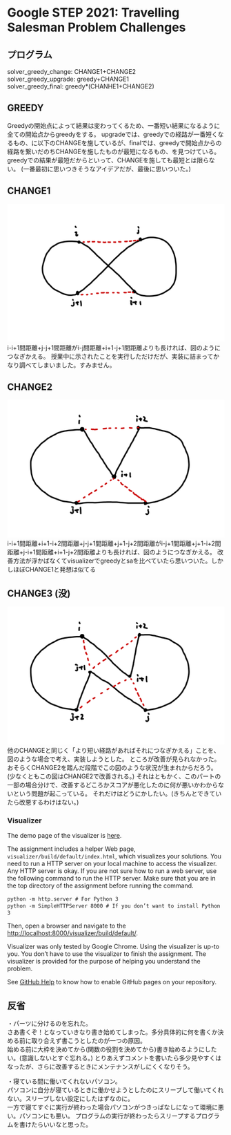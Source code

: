 # Google STEP 2021: Travelling Salesman Problem Challenges

## プログラム

solver_greedy_change: CHANGE1+CHANGE2  
solver_greedy_upgrade: greedy+CHANGE1  
solver_greedy_final: greedy*(CHANHE1+CHANGE2)

## GREEDY
Greedyの開始点によって結果は変わってくるため、一番短い結果になるように全ての開始点からgreedyをする。
upgradeでは、greedyでの経路が一番短くなるもの、に以下のCHANGEを施しているが、finalでは、greedyで開始点からの経路を繋いだのちCHANGEを施したものが最短になるもの、を見つけている。
greedyでの結果が最短だからといって、CHANGEを施しても最短とは限らない。
(一番最初に思いつきそうなアイデアだが、最後に思いついた。)

## CHANGE1

![Image 1](img/image1.png)
i-i+1間距離+j-j+1間距離がi-j間距離+i+1-j+1間距離よりも長ければ、図のようにつなぎかえる。
授業中に示されたことを実行しただけだが、実装に詰まってかなり調べてしまいました。すみません。

## CHANGE2

![Image 2](img/image2.png)
i-i+1間距離+i+1-i+2間距離+j-j+1間距離+j+1-j+2間距離がi-j+1間距離+j+1-i+2間距離+j-i+1間距離+i+1-j+2間距離よりも長ければ、図のようにつなぎかえる。
改善方法が浮かばなくてvisualizerでgreedyとsaを比べていたら思いついた。しかしほぼCHANGE1と発想は似てる

## CHANGE3 (没)

![Image 3](img/image3.png)
他のCHANGEと同じく「より短い経路があればそれにつなぎかえる」ことを、図のような場合で考え、実装しようとした。
ところが改善が見られなかった。おそらくCHANGE2を踏んだ段階でこの図のような状況が生まれからだろう。(少なくともこの図はCHANGE2で改善される。)
それはともかく、このパートの一部の場合分けで、改善するどころかスコアが悪化したのに何が悪いかわからないという問題が起こっている。
それだけはどうにかしたい。(きちんとできていたら改悪するわけはない。)

### Visualizer

The demo page of the visualizer is
[here](https://hkocinneide.github.io/google-step-tsp/visualizer/build/default/).

The assignment includes a helper Web page,
`visualizer/build/default/index.html`, which visualizes your solutions. You need
to run a HTTP server on your local machine to access the visualizer. Any HTTP
server is okay. If you are not sure how to run a web server, use the following
command to run the HTTP server. Make sure that you are in the top directory of
the assignment before running the command.

```shellsession
python -m http.server # For Python 3
python -m SimpleHTTPServer 8000 # If you don’t want to install Python 3
```

Then, open a browser and navigate to the
[http://localhost:8000/visualizer/build/default/](http://localhost:8000/visualizer/build/default/).

Visualizer was only tested by Google Chrome. Using the visualizer is up-to you.
You don’t have to use the visualizer to finish the assignment. The visualizer is
provided for the purpose of helping you understand the problem.

See
[GitHub Help](https://help.github.com/articles/configuring-a-publishing-source-for-github-pages/)
to know how to enable GitHub pages on your repository.

## 反省
・パーツに分けるのを忘れた。  
さあ書くぞ！となっていきなり書き始めてしまった。多分具体的に何を書くか決める前に取り合えず書こうとしたのが一つの原因。  
始める前に大枠を決めてから(関数の役割を決めてから)書き始めるようにしたい。(意識しないとすぐ忘れる。)
とりあえずコメントを書いたら多少見やすくはなったが、さらに改善するときにメンテナンスがしにくくなりそう。  
  
・寝ている間に働いてくれないパソコン。  
パソコンに自分が寝ているときに働かせようとしたのにスリープして働いてくれない。スリープしない設定にしたはずなのに。  
一方で寝てすぐに実行が終わった場合パソコンがつきっぱなしになって環境に悪い。パソコンにも悪い。
プログラムの実行が終わったらスリープするプログラムを書けたらいいなと思った。
